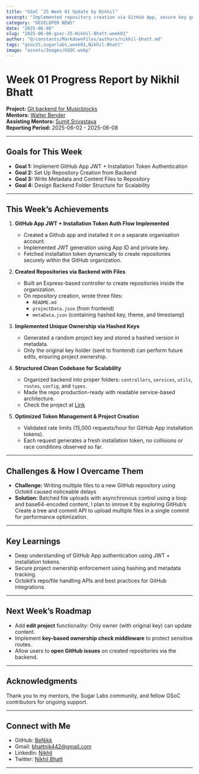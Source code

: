 ```yaml
---
title: "GSoC ’25 Week 01 Update by Nikhil"
excerpt: "Implemented repository creation via GitHub App, secure key generation, and metadata integration"
category: "DEVELOPER NEWS"
date: "2025-06-08"
slug: "2025-06-08-gsoc-25-Nikhil-Bhatt-week01"
author: "@/constants/MarkdownFiles/authors/nikhil-bhatt.md"
tags: "gsoc25,sugarlabs,week01,Nikhil-Bhatt"
image: "assets/Images/GSOC.webp"
---
```


<!-- markdownlint-disable -->

# Week 01 Progress Report by Nikhil Bhatt

**Project:** [Git backend for Musicblocks](https://github.com/BeNikk/git-backend)   
**Mentors:** [Walter Bender](https://github.com/walterbender)   
**Assisting Mentors:** [Sumit Srivastava](https://github.com/sum2it)   
**Reporting Period:** 2025-06-02 - 2025-06-08   

---

## Goals for This Week

- **Goal 1:** Implement GitHub App JWT + Installation Token Authentication
- **Goal 2:** Set Up Repository Creation from Backend 
- **Goal 3:** Write Metadata and Content Files to Repository
- **Goal 4:** Design Backend Folder Structure for Scalability


---

## This Week’s Achievements

1. **GitHub App JWT + Installation Token Auth Flow Implemented**
   - Created a Github app and installed it on a separate organisation account.
   - Implemented JWT generation using App ID and private key.
   - Fetched installation token dynamically to create repositories securely within the GitHub organization.


2. **Created Repositories via Backend with Files**
   - Built an Express-based controller to create repositories inside the organization.
   - On repository creation, wrote three files:
     - `README.md`
     - `projectData.json` (from frontend)
     - `metaData.json` (containing hashed key, theme, and timestamp)


3. **Implemented Unique Ownership via Hashed Keys**
   - Generated a random project key and stored a hashed version in metadata.
   - Only the original key holder (sent to frontend) can perform future edits, ensuring project ownership.


4. **Structured Clean Codebase for Scalability**
   - Organized backend into proper folders: `controllers`, `services`, `utils`, `routes`, `config`, and `types`.
   - Made the repo production-ready with readable service-based architecture.
   - Check the project at [Link](https://github.com/benikk/musicblocks-backend)

5. **Optimized Token Management & Project Creation**
   - Validated rate limits (15,000 requests/hour for GitHub App installation tokens).
   - Each request generates a fresh installation token, no collisions or race conditions observed so far.


---

## Challenges & How I Overcame Them

- **Challenge:** Writing multiple files to a new GitHub repository using Octokit caused noticeable delays
- **Solution:** Batched file uploads with asynchronous control using a loop and base64-encoded content, I plan to imrove it
  by exploring GitHub’s Create a tree and commit API to upload multiple files in a single commit for performance optimization.

---

## Key Learnings

- Deep understanding of GitHub App authentication using JWT + installation tokens.  
- Secure project ownership enforcement using hashing and metadata tracking.  
- Octokit’s repo/file handling APIs and best practices for GitHub integrations.  

---

## Next Week’s Roadmap

-  Add **edit project** functionality: Only owner (with original key) can update content.  
-  Implement **key-based ownership check middleware** to protect sensitive routes.  
-  Allow users to **open GitHub issues** on created repositories via the backend.  


---


## Acknowledgments

Thank you to my mentors, the Sugar Labs community, and fellow GSoC contributors for ongoing support.

---

## Connect with Me

- GitHub: [BeNikk](https://github.com/BeNikk)
- Gmail: [bhattnik442@gmail.com](mailto:bhattnik442@gmail.com)
- LinkedIn: [Nikhil](https://www.linkedin.com/in/nikhil-bhatt-3b37a0255/)
- Twitter: [Nikhil Bhatt](https://x.com/Be_Nikkk)

---
